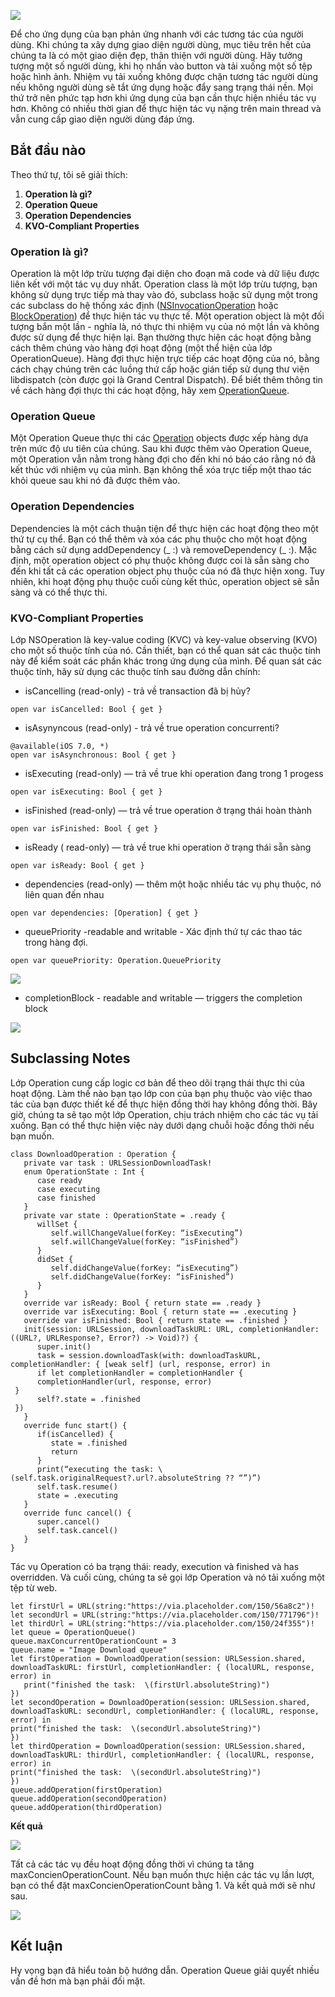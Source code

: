![](https://images.viblo.asia/e83ff5be-eb8f-4704-b692-51bc8001e6e6.gif)

Để cho ứng dụng của bạn phản ứng nhanh với các tương tác của người dùng. Khi chúng ta xây dựng giao diện người dùng, mục tiêu trên hết của chúng ta là có một giao diện đẹp, thân thiện với người dùng.
Hãy tưởng tượng một số người dùng, khi họ nhấn vào button và tải xuống một số tệp hoặc hình ảnh. Nhiệm vụ tải xuống không được chặn tương tác người dùng nếu không người dùng sẽ tắt ứng dụng hoặc đẩy sang trạng thái nền.
Mọi thứ trở nên phức tạp hơn khi ứng dụng của bạn cần thực hiện nhiều tác vụ hơn. Không có nhiều thời gian để thực hiện tác vụ nặng trên main thread và vẫn cung cấp giao diện người dùng đáp ứng.
## Bắt đầu nào
Theo thứ tự, tôi sẽ giải thích:
1. **Operation là gì?**
2. **Operation Queue**
3. **Operation Dependencies**
4. **KVO-Compliant Properties**

### Operation là gì?
Operation là một lớp trừu tượng đại diện cho đoạn mã code và dữ liệu được liên kết với một tác vụ duy nhất. Operation class là một lớp trừu tượng, bạn không sử dụng trực tiếp mà thay vào đó, subclass hoặc sử dụng một trong các subclass do hệ thống xác định ([NSInvocationOperation](https://developer.apple.com/documentation/foundation/nsinvocationoperation) hoặc [BlockOperation](https://developer.apple.com/documentation/foundation/blockoperation)) để thực hiện tác vụ thực tế.
Một operation object  là một đối tượng bắn một lần - nghĩa là, nó thực thi nhiệm vụ của nó một lần và không được sử dụng để thực hiện lại. Bạn thường thực hiện các hoạt động bằng cách thêm chúng vào hàng đợi hoạt động (một thể hiện của lớp OperationQueue). Hàng đợi  thực hiện trực tiếp các hoạt động của nó, bằng cách chạy chúng trên các luồng thứ cấp hoặc gián tiếp sử dụng thư viện libdispatch (còn được gọi là Grand Central Dispatch). Để biết thêm thông tin về cách hàng đợi thực thi các hoạt động, hãy xem [OperationQueue](https://developer.apple.com/documentation/foundation/operationqueue).
### Operation Queue
Một Operation Queue thực thi các [Operation](https://developer.apple.com/documentation/foundation/operation) objects được xếp hàng dựa trên mức độ ưu tiên của chúng. Sau khi được thêm vào Operation Queue, một Operation vẫn nằm trong hàng đợi cho đến khi nó báo cáo rằng nó đã kết thúc với nhiệm vụ của mình. Bạn không thể xóa trực tiếp một thao tác khỏi queue sau khi nó đã được thêm vào.
### Operation Dependencies
Dependencies là một cách thuận tiện để thực hiện các hoạt động theo một thứ tự cụ thể. Bạn có thể thêm và xóa các phụ thuộc cho một hoạt động bằng cách sử dụng addDependency (_ :) và removeDependency (_ :). Mặc định, một operation object có phụ thuộc không được coi là sẵn sàng cho đến khi tất cả các operation object phụ thuộc của nó đã thực hiện xong. Tuy nhiên, khi hoạt động phụ thuộc cuối cùng kết thúc, operation object sẽ sẵn sàng và có thể thực thi.
### KVO-Compliant Properties
Lớp NSOperation là key-value coding  (KVC) và key-value observing (KVO) cho một số thuộc tính của nó. Cần thiết, bạn có thể quan sát các thuộc tính này để kiểm soát các phần khác trong ứng dụng của mình. Để quan sát các thuộc tính, hãy sử dụng các thuộc tính sau đường dẫn chính:
*  isCancelling (read-only) - trả về transaction đã bị hủy?
```
open var isCancelled: Bool { get }
```

* isAsynyncous (read-only) - trả về true operation concurrenti?
```
@available(iOS 7.0, *)
open var isAsynchronous: Bool { get }
```

* isExecuting (read-only) — trả về true khi operation đang trong 1 progess
```
open var isExecuting: Bool { get }
```

* isFinished (read-only) — trả về true operation ở trạng thái hoàn thành
```
open var isFinished: Bool { get }
```

* isReady ( read-only) — trả về true khi operation ở trạng thái sẵn sàng
```
open var isReady: Bool { get }
```

* dependencies (read-only) — thêm một hoặc nhiều tác vụ phụ thuộc, nó liên quan đến nhau
```
open var dependencies: [Operation] { get }
```

* queuePriority -readable and writable - Xác định thứ tự các thao tác trong hàng đợi.
```
open var queuePriority: Operation.QueuePriority
```

![](https://images.viblo.asia/0f669fa4-6f9d-4123-8b5a-e597b7242463.png)

* completionBlock - readable and writable —  triggers the completion block

![](https://images.viblo.asia/5262d39c-eb32-46b4-9d18-964df4929f02.png)

## Subclassing Notes
Lớp Operation cung cấp logic cơ bản để theo dõi trạng thái thực thi của hoạt động. Làm thế nào bạn tạo lớp con của bạn phụ thuộc vào việc thao tác của bạn được thiết kế để thực hiện đồng thời hay không đồng thời.
Bây giờ, chúng ta sẽ tạo một lớp Operation, chịu trách nhiệm cho các tác vụ tải xuống. Bạn có thể thực hiện việc này dưới dạng chuỗi hoặc đồng thời nếu bạn muốn.

```
class DownloadOperation : Operation {
   private var task : URLSessionDownloadTask!
   enum OperationState : Int {
      case ready
      case executing
      case finished
   }
   private var state : OperationState = .ready {
      willSet {
         self.willChangeValue(forKey: “isExecuting”)
         self.willChangeValue(forKey: “isFinished”)
      }
      didSet {
         self.didChangeValue(forKey: “isExecuting”)
         self.didChangeValue(forKey: “isFinished”)
      }
   }
   override var isReady: Bool { return state == .ready }
   override var isExecuting: Bool { return state == .executing }
   override var isFinished: Bool { return state == .finished }
   init(session: URLSession, downloadTaskURL: URL, completionHandler: ((URL?, URLResponse?, Error?) -> Void)?) {
      super.init()
      task = session.downloadTask(with: downloadTaskURL,   completionHandler: { [weak self] (url, response, error) in
      if let completionHandler = completionHandler {
      completionHandler(url, response, error)
 }
      self?.state = .finished
 })
   }
   override func start() {
      if(isCancelled) {
         state = .finished
         return
      }
      print(“executing the task: \ (self.task.originalRequest?.url?.absoluteString ?? “”)”)
      self.task.resume()
      state = .executing
   }
   override func cancel() {
      super.cancel()
      self.task.cancel()
   }
}
```

Tác vụ Operation có ba trạng thái: ready, execution và finished và has overridden.
Và cuối cùng, chúng ta sẽ gọi lớp Operation và nó tải xuống một tệp từ web.

```
let firstUrl = URL(string:"https://via.placeholder.com/150/56a8c2")!
let secondUrl = URL(string:"https://via.placeholder.com/150/771796")!
let thirdUrl = URL(string:"https://via.placeholder.com/150/24f355")!
let queue = OperationQueue()
queue.maxConcurrentOperationCount = 3
queue.name = "Image Download queue"
let firstOperation = DownloadOperation(session: URLSession.shared, downloadTaskURL: firstUrl, completionHandler: { (localURL, response, error) in
   print("finished the task:  \(firstUrl.absoluteString)")
})
let secondOperation = DownloadOperation(session: URLSession.shared, downloadTaskURL: secondUrl, completionHandler: { (localURL, response, error) in
print("finished the task:  \(secondUrl.absoluteString)")
})
let thirdOperation = DownloadOperation(session: URLSession.shared, downloadTaskURL: thirdUrl, completionHandler: { (localURL, response, error) in
print("finished the task:  \(secondUrl.absoluteString)")
})
queue.addOperation(firstOperation)
queue.addOperation(secondOperation)
queue.addOperation(thirdOperation)
```

**Kết quả**

![](https://images.viblo.asia/50950f29-b810-4cf1-ae67-88cf70d8e984.gif)

Tất cả các tác vụ đều hoạt động đồng thời vì chúng ta tăng maxConcienOperationCount. Nếu bạn muốn thực hiện các tác vụ lần lượt,  bạn có thể đặt maxConcienOperationCount bằng 1.
Và kết quả mới sẽ như sau.

![](https://images.viblo.asia/700ca496-27ee-4965-84ad-df6b11630c8c.gif)


## Kết luận
Hy vọng bạn đã hiểu toàn bộ hướng dẫn. Operation Queue giải quyết nhiều vấn đề hơn mà bạn phải đối mặt.